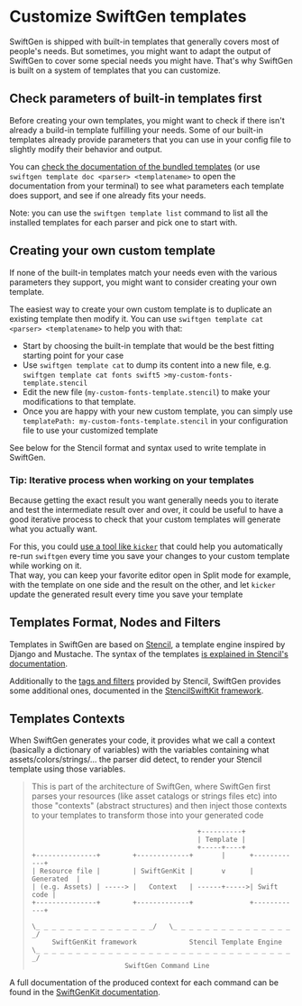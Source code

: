 # Customize SwiftGen templates

SwiftGen is shipped with built-in templates that generally covers most of people's needs. But sometimes, you might want to adapt the output of SwiftGen to cover some special needs you might have. That's why SwiftGen is built on a system of templates that you can customize.

## Check parameters of built-in templates first

Before creating your own templates, you might want to check if there isn't already a build-in template fulfilling your needs. Some of our built-in templates already provide parameters that you can use in your config file to slightly modify their behavior and output.

You can [check the documentation of the bundled templates](../templates/) (or use `swiftgen template doc <parser> <templatename>` to open the documentation from your terminal) to see what parameters each template does support, and see if one already fits your needs.

Note: you can use the `swiftgen template list` command to list all the installed templates for each parser and pick one to start with.

## Creating your own custom template

If none of the built-in templates match your needs even with the various parameters they support, you might want to consider creating your own template.

The easiest way to create your own custom template is to duplicate an existing template then modify it. You can use `swiftgen template cat <parser> <templatename>` to help you with that:

* Start by choosing the built-in template that would be the best fitting starting point for your case
* Use `swiftgen template cat` to dump its content into a new file, e.g. `swiftgen template cat fonts swift5 >my-custom-fonts-template.stencil`
* Edit the new file (`my-custom-fonts-template.stencil`) to make your modifications to that template.
* Once you are happy with your new custom template, you can simply use `templatePath: my-custom-fonts-template.stencil` in your configuration file to use your customized template

See below for the Stencil format and syntax used to write template in SwiftGen.

### Tip: Iterative process when working on your templates

Because getting the exact result you want generally needs you to iterate and test the intermediate result over and over, it could be useful to have a good iterative process to check that your custom templates will generate what you actually want.

For this, you could [use a tool like `kicker`](Watch-a-folder-for-changes.md) that could help you automatically re-run `swiftgen` every time you save your changes to your custom template while working on it.  
That way, you can keep your favorite editor open in Split mode for example, with the template on one side and the result on the other, and let `kicker` update the generated result every time you save your template

## Templates Format, Nodes and Filters

Templates in SwiftGen are based on [Stencil](https://stencil.fuller.li/), a template engine inspired by Django and Mustache. The syntax of the templates [is explained in Stencil's documentation](https://stencil.fuller.li/en/latest/templates.html).

Additionally to the [tags and filters](https://stencil.fuller.li/en/latest/builtins.html) provided by Stencil, SwiftGen provides some additional ones, documented in the [StencilSwiftKit framework](https://github.com/SwiftGen/StencilSwiftKit).

## Templates Contexts

When SwiftGen generates your code, it provides what we call a context (basically a dictionary of variables) with the variables containing what assets/colors/strings/… the parser did detect, to render your Stencil template using those variables.

> This is part of the architecture of SwiftGen, where SwiftGen first parses your resources (like asset catalogs or strings files etc) into those "contexts" (abstract structures) and then inject those contexts to your templates to transform those into your generated code
> 
> ```
>                                          +----------+
>                                          | Template |
>                                          +-----+----+
> +---------------+        +-------------+       |      +------------+
> | Resource file |        | SwiftGenKit |       v      | Generated  |
> | (e.g. Assets) | -----> |   Context   | ------+----->| Swift code |
> +---------------+        +-------------+              +------------+
> 
> \_ _ _ _ _ _ _ _ _ _ _ _ _ _ _/   \_ _ _ _ _ _ _ _ _ _ _ _ _ _ _ _/
>      SwiftGenKit framework             Stencil Template Engine
> \_ _ _ _ _ _ _ _ _ _ _ _ _ _ _ _ _ _ _ _ _ _ _ _ _ _ _ _ _ _ _ _ _/
>                        SwiftGen Command Line
> ```


A full documentation of the produced context for each command can be found in the [SwiftGenKit documentation](../SwiftGenKit%20Contexts/).
